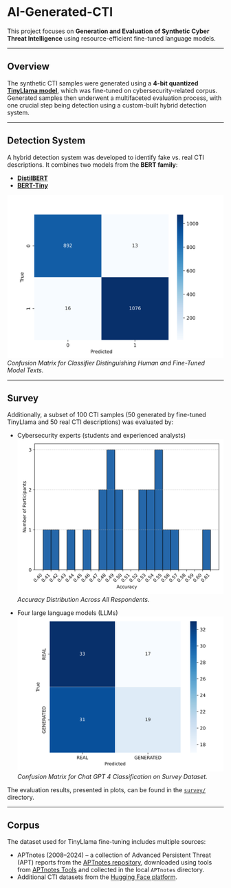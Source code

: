 # AI-Generated-CTI

This project focuses on **Generation and Evaluation of Synthetic Cyber Threat Intelligence** using resource-efficient fine-tuned language models.

---

## Overview

The synthetic CTI samples were generated using a **4-bit quantized [TinyLlama model](https://huggingface.co/unsloth/tinyllama-bnb-4bit)**, which was fine-tuned on cybersecurity-related corpus.  
Generated samples then underwent a multifaceted evaluation process, with one crucial step being detection using a custom-built hybrid detection system.

---

## Detection System

A hybrid detection system was developed to identify fake vs. real CTI descriptions. It combines two models from the **BERT family**:

- [**DistilBERT**](https://huggingface.co/distilbert/distilbert-base-uncased)  
- [**BERT-Tiny**](https://huggingface.co/prajjwal1/bert-tiny)

![](detector_plots/final_model_combined/confusion_matrix_test_data_combined.svg)  
*Confusion Matrix for Classifier Distinguishing Human and Fine-Tuned Model Texts.*

---

## Survey

Additionally, a subset of 100 CTI samples (50 generated by fine-tuned TinyLlama and 50 real CTI descriptions) was evaluated by:

- Cybersecurity experts (students and experienced analysts)  
  ![](survey/histogram_accuracy_All.svg)  
  *Accuracy Distribution Across All Respondents.*

- Four large language models (LLMs)  
  ![](survey/confusion_matrix_chatgpt_response.svg)  
  *Confusion Matrix for Chat GPT 4 Classification on Survey Dataset.*

The evaluation results, presented in plots, can be found in the [`survey/`](./survey) directory.

---

## Corpus

The dataset used for TinyLlama fine-tuning includes multiple sources:

- APTnotes (2008–2024) – a collection of Advanced Persistent Threat (APT) reports from the [APTnotes repository](https://github.com/aptnotes/data/), downloaded using tools from [APTnotes Tools](https://github.com/aptnotes/tools) and collected in the local `APTnotes` directory. 
- Additional CTI datasets from the [Hugging Face platform](https://huggingface.co/datasets).
